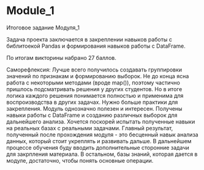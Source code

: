 # Module_1
Итоговое задание Модуля_1

Задача проекта заключается в закреплении навыков работы с библитоекой Pandas и формирования навыков работы с DataFrame.

По итогам викторины набрано 27 баллов.

Саморефлексия:
Лучше всего получилось создавать группировки значений по признакам и формированию выборок.
Не до конца ясна работа с некоторыми методами (вроде map()), поэтому частично пришлось подсматривать решения у других студентов. Но в итоге логика каждого решения понимается полностью и применима для воспроизводства в других задачах. Нужно больше практики для закрепления.
Модуль однозначно полезен и интересен. Получены навыки работы с DataFrame и созданию различных выборок для дальнейшего анализа. Хочется поскорей испытать полученные навыки на реальных базах с реальными задачами.
Главный результат, полученный после прохождения модуля - это бесценный навык анализа данных, который стоит укреплять и развивать дальше.
В дальнейшем процессе обучения буду вводить дополнительные сторонние задачи для закрпления материала. В остальном, базы знаний, которая дается в модуле, достаточно, чтобы понять основные операции.

